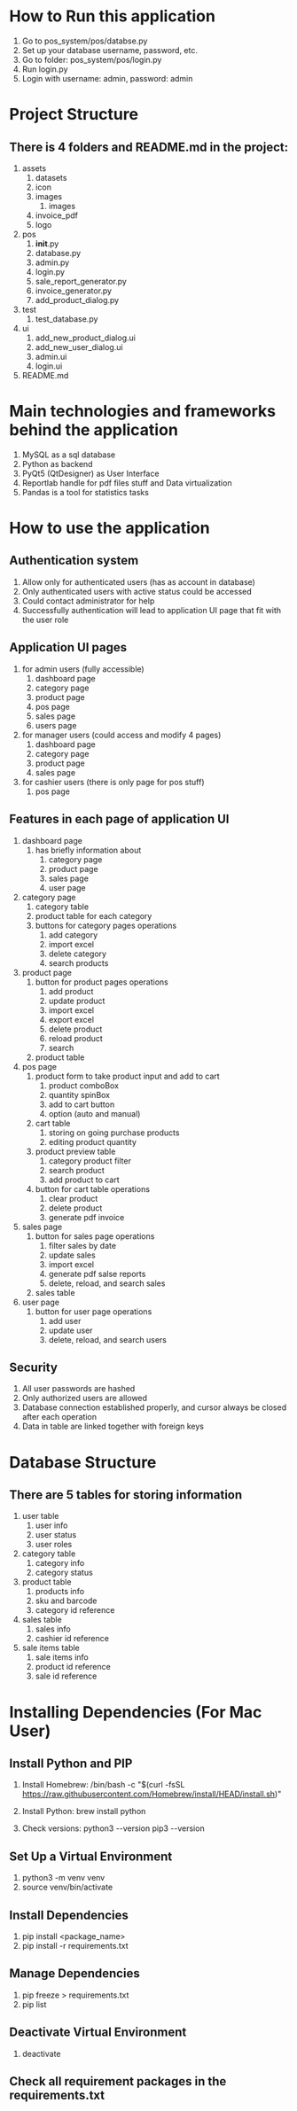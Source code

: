 # How to Run this application
1. Go to pos_system/pos/databse.py
2. Set up your database username, password, etc.
3. Go to folder: pos_system/pos/login.py 
4. Run login.py
5. Login with username: admin, password: admin

# Project Structure
## There is 4 folders and README.md in the project:
1. assets <!-- Data folder -->
    1. datasets <!--storing products, categories, and sales data in csv or excel for import to database -->
    2. icon     <!--storing all icons for admin page -->
    3. images
        1. images  <!-- image for login page -->
    4. invoice_pdf <!-- folder to store all pdf invoice after each sale -->
    5. logo        <!-- folder to store logo of the application -->
2. pos <!-- Source code directory -->
    1. __init__.py
    2. database.py <!-- Database class: has all method to initialize connection, fetch data, and modify data -->
    3. admin.py <!-- main backend source code, responsible all user interface as the backend code -->
    4. login.py <!-- Login page, responsible for login operations, and give the admin class a user identity -->
    5. sale_report_generator.py <!-- a class to generate sale report as pdf file -->
    6. invoice_generator.py <!-- a class to generate invoice as pdf file -->
    7. add_product_dialog.py <!-- a class backend user interface dialog, responsible for adding product -->
3. test <!-- Database Class method tester -->
    1. test_database.py
4. ui
    1. add_new_product_dialog.ui <!-- ui for for adding new product -->
    2. add_new_user_dialog.ui    <!-- ui for for adding new user -->
    3. admin.ui  <!-- main ui for whole application especially for admin -->
    4. login.ui  <!-- login ui for authentication purposes -->
5. README.md    

# Main technologies and frameworks behind the application
1. MySQL as a sql database
2. Python as backend
3. PyQt5 (QtDesigner) as User Interface
4. Reportlab handle for pdf files stuff and Data virtualization
5. Pandas is a tool for statistics tasks

# How to use the application
## Authentication system
1. Allow only for authenticated users (has as account in database)
2. Only authenticated users with active status could be accessed
3. Could contact administrator for help 
4. Successfully authentication will lead to application UI page that fit with the user role
## Application UI pages
1. for admin users (fully accessible)
    1. dashboard page
    2. category page
    3. product page
    4. pos page
    5. sales page
    6. users page
2. for manager users (could access and modify 4 pages)
    1. dashboard page
    2. category page
    3. product page
    4. sales page
3. for cashier users (there is only page for pos stuff)
    1. pos page
## Features in each page of application UI
1. dashboard page
    1. has briefly information about
        1. category page
        2. product page
        3. sales page
        4. user page
2. category page
    1. category table
    2. product table for each category
    3. buttons for category pages operations
        1. add category
        2. import excel 
        3. delete category
        4. search products
3. product page
    1. button for product pages operations
        1. add product
        2. update product
        3. import excel
        4. export excel
        5. delete product
        6. reload product
        7. search
    2. product table
4. pos page 
    1. product form to take product input and add to cart
        1. product comboBox 
        2. quantity spinBox
        3. add to cart button
        4. option (auto and manual)
    2. cart table 
        1. storing on going purchase products
        2. editing product quantity
    3. product preview table 
        1. category product filter
        2. search product
        3. add product to cart
    4. button for cart table operations
        1. clear product
        2. delete product
        3. generate pdf invoice 
5. sales page
    1. button for sales page operations
        1. filter sales by date
        2. update sales
        3. import excel
        4. generate pdf salse reports
        5. delete, reload, and search sales
    2. sales table 
5. user page
    1. button for user page operations
        1. add user
        2. update user
        3. delete, reload, and search users
## Security
1. All user passwords are hashed
2. Only authorized users are allowed
2. Database connection established properly, and cursor always be closed after each operation
3. Data in table are linked together with foreign keys

# Database Structure
## There are 5 tables for storing information
1. user table
    1. user info
    2. user status
    2. user roles
2. category table
    1. category info
    2. category status
3. product table
    1. products info
    2. sku and barcode
    3. category id reference
4. sales table
    1. sales info
    2. cashier id reference
5. sale items table
    1. sale items info
    2. product id reference
    3. sale id reference

# Installing Dependencies (For Mac User)
## Install Python and PIP
1. Install Homebrew: /bin/bash -c "$(curl -fsSL https://raw.githubusercontent.com/Homebrew/install/HEAD/install.sh)"

2. Install Python: brew install python
3. Check versions: 
    python3 --version
    pip3 --version
## Set Up a Virtual Environment
1. python3 -m venv venv
2. source venv/bin/activate
## Install Dependencies
1. pip install <package_name>
2. pip install -r requirements.txt
## Manage Dependencies
1. pip freeze > requirements.txt
2. pip list
## Deactivate Virtual Environment
1. deactivate
## Check all requirement packages in the requirements.txt









